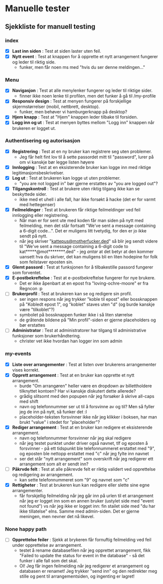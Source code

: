 # Manuelle tester

## Sjekkliste for manuell testing

### index

- [x] **Last inn siden** : Test at siden laster uten feil.
- [x] **Nytt event** : Test at knappen for å opprette et nytt arrangement fungerer og leder til riktig side.
   * funker, men får noen ms med "hvis du ser denne meldingen..."


### Menu

- [x] **Navigasjon** : Test at alle menylenker fungerer og leder til riktige sider.
    * finner ikke noen lenke til profilen, men det funker å gå til /my-profile
- [x] **Responsiv design** : Test at menyen fungerer på forskjellige skjermstørrelser (mobil, nettbrett, desktop).
    * funker, men behøver vi hamburgerknapp på desktop?
- [x] **Hjem knapp** : Test at "Hjem" knappen leder tilbake til forsiden.
- [x] **Logg inn og ut** : Test at menyen byttes mellom "Logg inn" knappen når brukeren er logget ut.

### Authentisering og autorisasjon

- [x] **Registrering** : Test at en ny bruker kan registrere seg uten problemer.
    * Jeg får helt fint lov til å sette passordet mitt til "password", lurer på om vi kanskje bør legge listen høyere
- [x] **Innlogging** : Test at en eksisterende bruker kan logge inn med riktige legitimasjonsbeskrivelser.
- [x] **Log ut** : Test at brukeren kan logge ut uten problemer.
    * "you are not logged in" bør gjerne erstattes av "you are logged out"?
- [x] **Tilgangskontroll** : Test at brukere uten riktig tilgang ikke kan se beskyttede sider.
    * ikke med et uhell i alle fall, har ikke forsøkt å hacke (det er for varmt med hettegenser)
- [x] **Feilmeldinger** : Test at brukeren får riktige feilmeldinger ved feil innlogging eller registrering.
    * Når man er for sent ute med koden får man siden på nytt med feilmelding, men det står fortsatt "We've sent a message containing a 6-digit code...". Det er muligens litt tvetydig, for den er jo ikke sendt på nytt.
    * når jeg skriver "kattepus@motherfucker.ded" så blir jeg sendt videre til "We've sent a message containing a 6-digit
 code to kat*****@mot********.ded" - jeg *antar* at det betyr at den kommer uansett hva du skriver, det kan muligens bli en liten hodepine for folk som feilstaver eposten sin.
- [x] **Glemt passord** : Test at funksjonen for å tilbakestille passord fungerer som forventet.
- [x] **E-postbekreftelse** : Test at e-postbekreftelse fungerer for nye brukere.
    * Det er ikke åpenbart at en epost fra "loving-ochre-moore" er fra Regncon :p
- [ ] **Brukerprofil** : Test at brukeren kan se og redigere sin profil.
    * ser ingen respons når jeg trykker "koble til epost" eller bossknappen på "Kobledt epost 1", og "koblet" staves uten "d" (og burde kanskje være "tilkoblet"?)
    * symbolet på bossknappen funker ikke i så liten størrelse
    * de gråtende bildene på "Min profil"-siden er gjerne placeholders og bør erstattes
- [ ] **Administrator** : Test at administratorer har tilgang til administrative funksjoner som brukerhåndtering.
    * christer vet ikke hvordan han logger inn som admin

### my-events

- [x] **Liste over arrangementer** : Test at listen over brukerens arrangementer vises korrekt.
- [x] **Opprett arrangement** : Test at en bruker kan opprette et nytt arrangement.
    * burde "Om arrangøren" heller være en dropdown av billettholdere tilknyttet kontoen? Har vi kanskje diskutert
    dette allerede?
    * grådig slitsomt med den popupen når jeg forsøker å skrive all-caps med shift
    * navn og telefonnummer ser ut til å forsvinne av og til? Men så fyller jeg de inn på nytt, så funker det :l
    * placeholder-teksten forsvinner ikke når jeg klikker i boksen, har man brukt "value" i stedet for "placeholder"?
- [x] **Rediger arrangement** : Test at en bruker kan redigere et eksisterende arrangement.
    * navn og telefonnummer forsvinner når jeg skal redigere
    * når jeg testet punktet under driver også navnet, tlf og eposten å forsvinner - på ett tidspunkt ble telefonnummeret erstattet med "9", og eposten ble nettopp erstattet med "c" når jeg fylte inn navnet
    * ser det står "nytt arrangement" som overskrift når jeg redigerer ett arrangement som alt er sendt inn?
- [ ] **Påkrvde felt** : Test at alle påkrevde felt er riktig validert ved opprettelse og redigering av arrangement.
    * kan sette telefonnummeret som "9" og navnet som "c"
- [x] **Rettigheter** : Test at brukeren kun kan redigere eller slette sine egne arrangementer.
    * får forskjellig feilmelding når jeg går inn på urlen til et arrangement når jeg er logget inn som en annen bruker (ustylet side med "event not found") vs når jeg ikke er logget inn: fin stailet side med "du har ikke tillatelse" elns. Samme med admin-siden. Det er gjerne meningen, men nevner det nå likevel.
### None happy path

- [ ] **Opprettelse feiler** : Sjekk at brykeren får fornuftig feilmelding ved feil under opprettelse av arrangement.
    * testet å rename databasefilen når jeg opprettet arrangement, fikk "Failed to update the status for event in the database" - så det funker i alle fall som det skal.
    * OI! Jeg får ingen feilmelding når jeg redigerer et arrangement og databasen er renamet! Jeg trykker "send inn" og den redirekter meg stille og pent til arrangementsiden, og ingenting er lagret!
